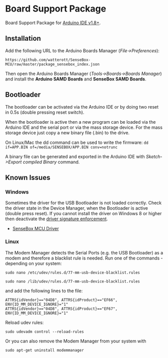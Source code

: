 # Board Support Package
Board Support Package for [Arduino IDE v1.8+](https://www.arduino.cc/en/Main/Software).


## Installation

Add the following URL to the Arduino Boards Manager (*File->Preferences*):
```
https://github.com/watterott/SenseBox-MCU/raw/master/package_sensebox_index.json
```
Then open the Arduino Boards Manager (*Tools->Boards->Boards Manager*) and install the 
**Arduino SAMD Boards** and **SenseBox SAMD Boards**.


## Bootloader

The bootloader can be activated via the Arduino IDE or by doing two reset in 0.5s (double pressing reset switch).

When the bootloader is active then a new program can be loaded via the Arduino IDE and the serial port or via the mass storage device.
For the mass storage device just copy a new binary file (.bin) to the drive.

On Linux/Mac the dd command can be used to write the firmware: ```dd if=APP.BIN of=/media/SENSEBOX/APP.BIN conv=notrunc```

A binary file can be generated and exported in the Arduino IDE with *Sketch->Export compiled Binary* command.


## Known Issues

### Windows
Sometimes the driver for the USB Bootloader is not loaded correctly.
Check the driver state in the Device Manager, when the Bootloader is active (double press reset).
If you cannot install the driver on Windows 8 or higher then deactivate the [driver signature enforcement](https://learn.sparkfun.com/tutorials/disabling-driver-signature-on-windows-8/disabling-signed-driver-enforcement-on-windows-8).
* [SenseBox MCU Driver](https://github.com/watterott/SenseBox-MCU/raw/master/arduino/drivers.zip)

### Linux
The Modem Manager detects the Serial Ports (e.g. the USB Bootloader) as a modem and therefore a blacklist rule is needed.
Run one of the commands - depending on your system:

```sudo nano /etc/udev/rules.d/77-mm-usb-device-blacklist.rules```

```sudo nano /lib/udev/rules.d/77-mm-usb-device-blacklist.rules```

and add the following lines to the file:
```
ATTRS{idVendor}=="04D8", ATTRS{idProduct}=="EF66", ENV{ID_MM_DEVICE_IGNORE}="1"
ATTRS{idVendor}=="04D8", ATTRS{idProduct}=="EF67", ENV{ID_MM_DEVICE_IGNORE}="1"
```

Reload udev rules:
```
sudo udevadm control --reload-rules
```

Or you can also remove the Modem Manager from your system with
```
sudo apt-get uninstall modemmanager
```
